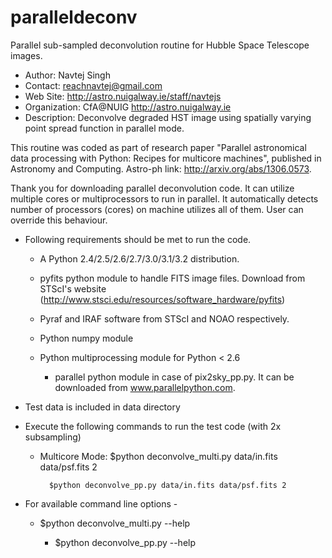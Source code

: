 paralleldeconv
==============

Parallel sub-sampled deconvolution routine for Hubble Space Telescope images.

- Author:       Navtej Singh
- Contact:      reachnavtej@gmail.com
- Web Site:     http://astro.nuigalway.ie/staff/navtejs
- Organization: CfA@NUIG <http://astro.nuigalway.ie>
- Description:  Deconvolve degraded HST image using spatially varying point
	        spread function in parallel mode.
	       
This routine was coded as part of research paper "Parallel astronomical data processing with Python: Recipes for multicore machines", published in Astronomy and Computing. Astro-ph link: http://arxiv.org/abs/1306.0573.

Thank you for downloading parallel deconvolution code. It can utilize multiple 
cores or multiprocessors to run in parallel. It automatically detects number of
processors (cores) on machine utilizes all of them. User can override this
behaviour.

- Following requirements should be met to run the code.

  	+ A Python 2.4/2.5/2.6/2.7/3.0/3.1/3.2 distribution.

  	+ pyfits python module to handle FITS image files. Download from STScI's
	  website (http://www.stsci.edu/resources/software_hardware/pyfits)

  	+ Pyraf and IRAF software from STScI and NOAO respectively.
	
	+ Python numpy module
	
	+ Python multiprocessing module for Python < 2.6

        + parallel python module in case of pix2sky_pp.py. It can be downloaded
          from www.parallelpython.com.

- Test data is included in data directory

- Execute the following commands to run the test code (with 2x subsampling)

	+ Multicore Mode: 
	    $python deconvolve_multi.py data/in.fits data/psf.fits 2
	        
            $python deconvolve_pp.py data/in.fits data/psf.fits 2

- For available command line options -

	+ $python deconvolve_multi.py --help

        + $python deconvolve_pp.py --help